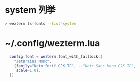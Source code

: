 # system 列挙

```sh
> wezterm ls-fonts --list-system
```

# ~/.config/wezterm.lua

```lua
  config.font = wezterm.font_with_fallback({
    "JetBrains Mono",
    {family="Noto Serif CJK TC", --"Noto Sans Mono CJK TC",
     scale=1.0},
  })
```
